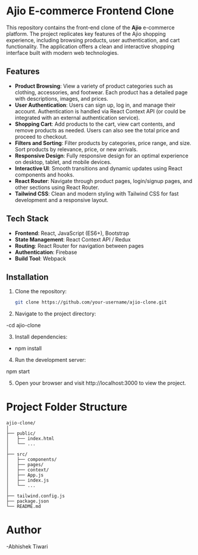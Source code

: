 # Ajio E-commerce Frontend Clone

This repository contains the front-end clone of the **Ajio** e-commerce platform. The project replicates key features of the Ajio shopping experience, including browsing products, user authentication, and cart functionality. The application offers a clean and interactive shopping interface built with modern web technologies.

## Features

- **Product Browsing**: View a variety of product categories such as clothing, accessories, and footwear. Each product has a detailed page with descriptions, images, and prices.
- **User Authentication**: Users can sign up, log in, and manage their account. Authentication is handled via React Context API (or could be integrated with an external authentication service).
- **Shopping Cart**: Add products to the cart, view cart contents, and remove products as needed. Users can also see the total price and proceed to checkout.
- **Filters and Sorting**: Filter products by categories, price range, and size. Sort products by relevance, price, or new arrivals.
- **Responsive Design**: Fully responsive design for an optimal experience on desktop, tablet, and mobile devices.
- **Interactive UI**: Smooth transitions and dynamic updates using React components and hooks.
- **React Router**: Navigate through product pages, login/signup pages, and other sections using React Router.
- **Tailwind CSS**: Clean and modern styling with Tailwind CSS for fast development and a responsive layout.

## Tech Stack

- **Frontend**: React, JavaScript (ES6+), Bootstrap
- **State Management**: React Context API / Redux
- **Routing**: React Router for navigation between pages
- **Authentication**: Firebase
- **Build Tool**: Webpack 

## Installation

1. Clone the repository:
   ```bash
   git clone https://github.com/your-username/ajio-clone.git

2.  Navigate to the project directory:

-cd ajio-clone

3. Install dependencies:


- npm install

4. Run the development server:

npm start

5. Open your browser and visit http://localhost:3000 to view the project.

# Project Folder Structure

````
ajio-clone/
│
├── public/
│   ├── index.html        
│   └── ...                
│
├── src/
│   ├── components/         
│   ├── pages/              
│   ├── context/          
│   ├── App.js             
│   ├── index.js           
│   └── ...                
│
├── tailwind.config.js     
├── package.json           
└── README.md               
````

# Author
-Abhishek Tiwari